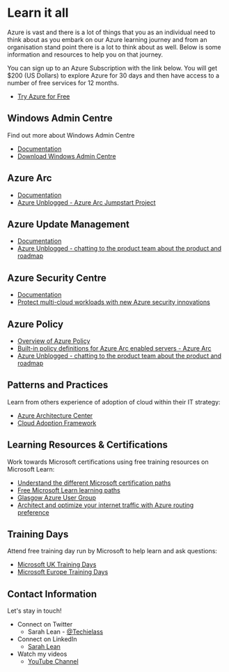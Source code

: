 # Learn it all

Azure is vast and there is a lot of things that you as an individual need to think about as you embark on our Azure learning journey and from an organisation stand point there is a lot to think about as well.  Below is some information and resources to help you on that journey. 

You can sign up to an Azure Subscription with the link below. You will get $200 (US Dollars) to explore Azure for 30 days and then have access to a number of free services for 12 months. 
- [Try Azure for Free](https://aka.ms/Try4Free)

## Windows Admin Centre
Find out more about Windows Admin Centre
- [Documentation](https://docs.microsoft.com/en-gb/windows-server/manage/windows-admin-center/overview?ocid=AID3023451&WT.mc_id=modinfra-24780-salean)
- [Download Windows Admin Centre](https://docs.microsoft.com/en-gb/windows-server/manage/windows-admin-center/overview?ocid=AID3023451&WT.mc_id=modinfra-24780-saleann)


## Azure Arc
- [Documentation](https://azure.microsoft.com/services/azure-arc/?ocid=AID3023451&WT.mc_id=modinfra-24780-salean)
- [Azure Unblogged - Azure Arc Jumpstart Project](https://channel9.msdn.com/Shows/IT-Ops-Talk/Azure-Unblogged-Azure-Arc-Jumpstart-Project?ocid=AID3023451&WT.mc_id=modinfra-24780-salean)

## Azure Update Management
- [Documentation](https://docs.microsoft.com/azure/automation/update-management/overview?ocid=AID3023451&WT.mc_id=modinfra-24780-salean)
- [Azure Unblogged - chatting to the product team about the product and roadmap](https://channel9.msdn.com/Shows/IT-Ops-Talk/Azure-Unblogged-Azure-Update-Management?ocid=AID3023451&WT.mc_id=modinfra-24780-salean)

## Azure Security Centre
- [Documentation](https://azure.microsoft.com/services/security-center/?ocid=AID3023451&WT.mc_id=modinfra-24780-salean)
- [Protect multi-cloud workloads with new Azure security innovations](https://azure.microsoft.com/blog/protect-multicloud-workloads-with-new-azure-security-innovations/?ocid=AID3023451&WT.mc_id=modinfra-24780-salean)

## Azure Policy
- [Overview of Azure Policy](https://docs.microsoft.com/azure/governance/policy/overview?WT.mc_id=modinfra-14802-salean)
- [Built-in policy definitions for Azure Arc enabled servers - Azure Arc](https://docs.microsoft.com/azure/azure-arc/servers/policy-reference?ocid=AID3023451&WT.mc_id=modinfra-24780-salean)
- [Azure Unblogged - chatting to the product team about the product and roadmap](https://channel9.msdn.com/Shows/IT-Ops-Talk/Azure-Unblogged-Azure-Policy?ocid=AID3023451&WT.mc_id=modinfra-24780-salean)

## Patterns and Practices
Learn from others experience of adoption of cloud within their IT strategy:
- [Azure Architecture Center](https://docs.microsoft.com/en-gb/azure/architecture/?ocid=AID3023451&WT.mc_id=modinfra-24780-salean)
- [Cloud Adoption Framework](https://docs.microsoft.com/azure/cloud-adoption-framework/?ocid=AID3023451&WT.mc_id=modinfra-24780-salean)

## Learning Resources & Certifications
Work towards Microsoft certifications using free training resources on Microsoft Learn:
- [Understand the different Microsoft certification paths](https://aka.ms/certificationjourney)
- [Free Microsoft Learn learning paths](https://docs.microsoft.com/learn/?ocid=AID3023451&WT.mc_id=modinfra-24780-salean)
- [Glasgow Azure User Group](https://www.gaug.co.uk)
- [Architect and optimize your internet traffic with Azure routing preference](https://azure.microsoft.com/blog/architect-and-optimize-your-internet-traffic-with-azure-routing-preference/?ocid=AID3023451&WT.mc_id=modinfra-24780-salean)

## Training Days
Attend free training day run by Microsoft to help learn and ask questions: 
- [Microsoft UK Training Days](https://www.microsoft.com/en-gb/events/training-days/)
- [Microsoft Europe Training Days](https://www.microsoft.com/en-ie/training-days)

## Contact Information

Let's stay in touch! 

- Connect on Twitter
    - Sarah Lean - [@Techielass](https://twitter.com/Techielass)
- Connect on LinkedIn
    - [Sarah Lean](https://in.linkedin.com/in/sazlean)
- Watch my videos
    - [YouTube Channel](https://www.youtube.com/techielass)